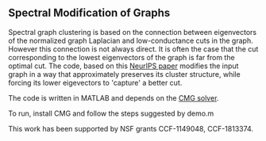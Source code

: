 ## Spectral Modification of Graphs

Spectral graph clustering is based on the connection between eigenvectors of the normalized graph Laplacian and low-conductance cuts in the graph. However this connection is not always direct. It is often the case that the cut corresponding to the lowest eigenvectors of the graph is far from the optimal cut.  The code, based on this [NeurIPS paper](https://proceedings.neurips.cc/paper/2019/hash/dbbf603ff0e99629dda5d75b6f75f966-Abstract.html) modifies the input graph in a way that approximately preserves its cluster structure, while forcing its lower eigevectors to 'capture' a better cut. 

The code is written in MATLAB and depends on the [CMG solver](https://github.com/ikoutis/cmg-solver/wiki/Combinatorial-Multigrid). 

To run, install CMG and follow the steps suggested by demo.m

This work has been supported by NSF grants CCF-1149048, CCF-1813374.
